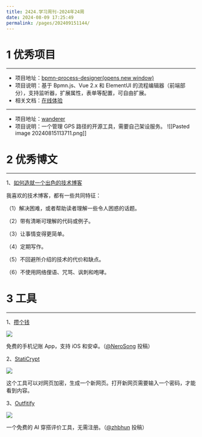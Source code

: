 ```yaml
---
title: 2424.学习周刊-2024年24周
date: 2024-08-09 17:25:49
permalink: /pages/202409151144/
---
```

# 1 优秀项目
---
- 项目地址：[bpmn-process-designer(opens new window)](https://github.com/miyuesc/bpmn-process-designer)
- 项目说明：基于 Bpmn.js、Vue 2.x 和 ElementUI 的流程编辑器（前端部分），支持监听器，扩展属性，表单等配置，可自由扩展。
- 相关文档：[在线体验](https://miyuesc.github.io/process-designer-v2/)
---
- 项目地址：[wanderer](https://github.com/Flomp/wanderer)
- 项目说明：一个管理 GPS 路径的开源工具，需要自己架设服务。
![[Pasted image 20240815113711.png]]

# 2 优秀博文
---

1、[如何造就一个出色的技术博客](https://notes.eatonphil.com/2024-04-10-what-makes-a-great-tech-blog.html)

我喜欢的技术博客，都有一些共同特征：

（1）解决困难，或者帮助读者理解一些令人困惑的话题。

（2）带有清晰可理解的代码或例子。

（3）让事情变得更简单。

（4）定期写作。

（5）不回避所介绍的技术的代价和缺点。

（6）不使用网络俚语、咒骂、讽刺和咆哮。



# 3 工具
---
1、[攒个钱](https://z.article.cool/)

![](https://cdn.beekka.com/blogimg/asset/202407/bg2024073107.webp)

免费的手机记账 App，支持 iOS 和安卓。（[@NeroSong](https://github.com/ruanyf/weekly/issues/4905) 投稿）

2、[StatiCrypt](https://github.com/robinmoisson/staticrypt)

![](https://cdn.beekka.com/blogimg/asset/202311/bg2023111318.webp)

这个工具可以对网页加密，生成一个新网页。打开新网页需要输入一个密码，才能看到内容。

3、[Outfitify](https://outfitify.tech/)

![](https://cdn.beekka.com/blogimg/asset/202407/bg2024073103.webp)

一个免费的 AI 穿搭评价工具，无需注册。（[@zhbhun](https://github.com/ruanyf/weekly/issues/4903) 投稿）

